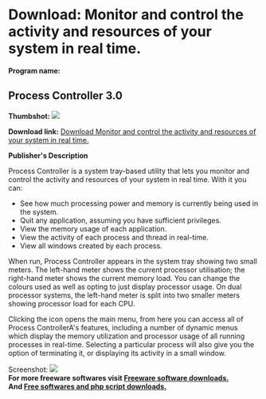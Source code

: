 # Download: Monitor and control the activity and resources of your system in real time.

**Program name:**

## Process Controller 3.0

  
**Thumbshot:** ![](http://www.freewarefiles.com/screenshot/processcontroller_md.gif)   
  
**Download link:** [Download Monitor and control the activity and resources of your system in real time.](http://freesoftwares.boysofts.com/Process-Controller_program_19308.html)  
  


**Publisher's Description**  
  


Process Controller is a system tray-based utility that lets you monitor and control the activity and resources of your system in real time. With it you can: 

  * See how much processing power and memory is currently being used in the system. 
  * Quit any application, assuming you have sufficient privileges. 
  * View the memory usage of each application. 
  * View the activity of each process and thread in real-time. 
  * View all windows created by each process. 

When run, Process Controller appears in the system tray showing two small meters. The left-hand meter shows the current processor utilisation; the right-hand meter shows the current memory load. You can change the colours used as well as opting to just display processor usage. On dual processor systems, the left-hand meter is split into two smaller meters showing processor load for each CPU.

Clicking the icon opens the main menu, from here you can access all of Process ControllerA's features, including a number of dynamic menus which display the memory utilization and processor usage of all running processes in real-time. Selecting a particular process will also give you the option of terminating it, or displaying its activity in a small window. 

  
  
Screenshot: ![](http://www.freewarefiles.com/screenshot/processcontroller.gif)   
**For more freeware softwares visit [Freeware software downloads.](http://freesoftwares.boysofts.com/)**   
**And [Free softwares and php script downloads.](http://www.boysofts.com/)**
